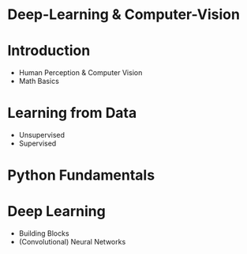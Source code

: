 # Deep-Learning & Computer-Vision

# Introduction
- Human Perception & Computer Vision
- Math Basics

# Learning from Data
- Unsupervised
- Supervised

# Python Fundamentals

# Deep Learning
- Building Blocks
- (Convolutional) Neural Networks
